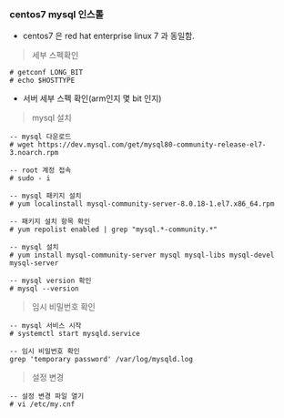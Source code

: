
### centos7 mysql 인스톨

* centos7 은 red hat enterprise linux 7 과 동일함.

> 세부 스펙확인

```
# getconf LONG_BIT
# echo $HOSTTYPE
```

* 서버 세부 스펙 확인(arm인지 몇 bit 인지)

> mysql 설치

```
-- mysql 다운로드
# wget https://dev.mysql.com/get/mysql80-community-release-el7-3.noarch.rpm

-- root 계정 접속
# sudo - i

-- mysql 패키지 설치
# yum localinstall mysql-community-server-8.0.18-1.el7.x86_64.rpm

-- 패키지 설치 항목 확인
# yum repolist enabled | grep "mysql.*-community.*"

-- mysql 설치
# yum install mysql-community-server mysql mysql-libs mysql-devel mysql-server

-- mysql version 확인
# mysql --version

```

> 임시 비밀번호 확인

```
-- mysql 서비스 시작
# systemctl start mysqld.service

-- 임시 비밀번호 확인
grep 'temporary password' /var/log/mysqld.log
```

> 설정 변경

```
-- 설정 변경 파일 열기
# vi /etc/my.cnf
```
